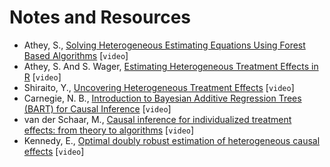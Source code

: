 # Notes and Resources

- Athey, S., [Solving Heterogeneous Estimating Equations Using Forest Based Algorithms](https://www.youtube.com/watch?v=CPz0HdUM3dE) [`video`]
- Athey, S. And S. Wager, [Estimating Heterogeneous Treatment Effects in R](https://www.youtube.com/watch?v=YBbnCDRCcAI) [`video`]
- Shiraito, Y., [Uncovering Heterogeneous Treatment Effects](https://www.youtube.com/watch?v=DcwN7ars3iE) [`video`]
- Carnegie, N. B., [Introduction to Bayesian Additive Regression Trees (BART) for Causal Inference](https://www.youtube.com/watch?v=9d5-3_7u5a4) [`video`]
- van der Schaar, M., [Causal inference for individualized treatment effects: from theory to algorithms](https://www.youtube.com/watch?v=OYj-iVNdkuI) [`video`]
- Kennedy, E., [Optimal doubly robust estimation of heterogeneous causal effects](https://www.youtube.com/watch?v=AUOnAfUjDVE) [`video`]